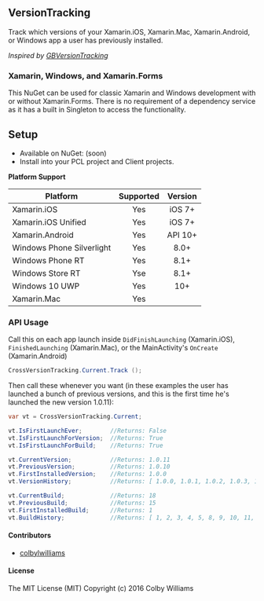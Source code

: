## VersionTracking

Track which versions of your Xamarin.iOS, Xamarin.Mac, Xamarin.Android, or Windows app a user has previously installed.

_Inspired by [GBVersionTracking](https://github.com/lmirosevic/GBVersionTracking)_


### Xamarin, Windows, and Xamarin.Forms
This NuGet can be used for classic Xamarin and Windows development with or without Xamarin.Forms. There is no requirement of a dependency service as it has a built in Singleton to access the functionality.

## Setup
* Available on NuGet: (soon)
* Install into your PCL project and Client projects.

**Platform Support**

|Platform|Supported|Version|
| ------------------- | :-----------: | :------------------: |
|Xamarin.iOS|Yes|iOS 7+|
|Xamarin.iOS Unified|Yes|iOS 7+|
|Xamarin.Android|Yes|API 10+|
|Windows Phone Silverlight|Yes|8.0+|
|Windows Phone RT|Yes|8.1+|
|Windows Store RT|Yse|8.1+|
|Windows 10 UWP|Yes|10+|
|Xamarin.Mac|Yes||


### API Usage

Call this on each app launch inside `DidFinishLaunching` (Xamarin.iOS), `FinishedLaunching` (Xamarin.Mac), or the MainActivity's `OnCreate` (Xamarin.Android)

```C#
CrossVersionTracking.Current.Track ();
```

Then call these whenever you want (in these examples the user has launched a bunch of previous versions, and this is the first time he's launched the new version 1.0.11):

```C#
var vt = CrossVersionTracking.Current;

vt.IsFirstLaunchEver;        //Returns: False
vt.IsFirstLaunchForVersion;  //Returns: True
vt.IsFirstLaunchForBuild;    //Returns: True

vt.CurrentVersion;           //Returns: 1.0.11
vt.PreviousVersion;          //Returns: 1.0.10
vt.FirstInstalledVersion;    //Returns: 1.0.0
vt.VersionHistory;           //Returns: [ 1.0.0, 1.0.1, 1.0.2, 1.0.3, 1.0.10, 1.0.11 ]

vt.CurrentBuild;             //Returns: 18
vt.PreviousBuild;            //Returns: 15
vt.FirstInstalledBuild;      //Returns: 1
vt.BuildHistory;             //Returns: [ 1, 2, 3, 4, 5, 8, 9, 10, 11, 13, 15, 18 ]
 ```


#### Contributors
* [colbylwilliams](https://github.com/colbylwilliams)


#### License
The MIT License (MIT)
Copyright (c) 2016 Colby Williams